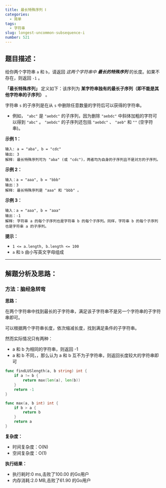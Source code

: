 ```yaml
---
title: 最长特殊序列 Ⅰ
categories:
  - 简单
tags: 
  - 字符串
slug: longest-uncommon-subsequence-i
number: 521
---
```


## 题目描述：

给你两个字符串 `a` 和 `b`，请返回 _这两个字符串中 **最长的特殊序列**_ 的长度。如果不存在，则返回 `-1` 。

**「最长特殊序列」** 定义如下：该序列为 **某字符串独有的最长子序列（即不能是其他字符串的子序列）** 。

字符串 `s` 的子序列是在从 `s` 中删除任意数量的字符后可以获得的字符串。

- 例如， `"abc"` 是 `"aebdc"` 的子序列，因为删除 `"aebdc"` 中斜体加粗的字符可以得到 `"abc"` 。 `"aebdc"` 的子序列还包括 `"aebdc"` 、 `"aeb"` 和 `""` (空字符串)。

**示例 1：**

```
输入: a = "aba", b = "cdc"
输出: 3
解释: 最长特殊序列可为 "aba" (或 "cdc")，两者均为自身的子序列且不是对方的子序列。
```

**示例 2：**

```
输入：a = "aaa", b = "bbb"
输出：3
解释: 最长特殊序列是 "aaa" 和 "bbb" 。

```

**示例 3：**

```
输入：a = "aaa", b = "aaa"
输出：-1
解释: 字符串 a 的每个子序列也是字符串 b 的每个子序列。同样，字符串 b 的每个子序列也是字符串 a 的子序列。

```

**提示：**

- `1 <= a.length, b.length <= 100`
- `a` 和 `b` 由小写英文字母组成

---
## 解题分析及思路：

### 方法：脑经急转弯

**思路：**


在两个字符串中找到最长的子字符串，满足该子字符串不是另一个字符串的子字符串即可。

可以根据两个字符串长度，依次缩减长度，找到满足条件的子字符串。

然而实际情况只有两种：

- a 和 b 为相同的字符串，则返回 -1
- a 和 b 不同，，那么认为 a 和 b 互不为子字符串，则返回长度较大的字符串即可

```go
func findLUSlength(a, b string) int {
    if a != b {
        return max(len(a), len(b))
    }
    return -1
}

func max(a, b int) int {
    if b > a {
        return b
    }
    return a
}
```

**复杂度：**

- 时间复杂度：O(N)
- 空间复杂度：O(1)

**执行结果：**

- 执行耗时:0 ms,击败了100.00 的Go用户
- 内存消耗:2.0 MB,击败了61.90 的Go用户
